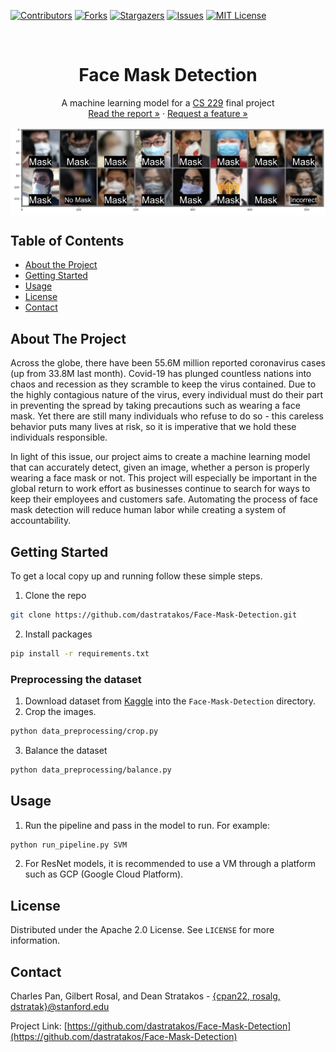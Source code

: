 <!-- PROJECT SHIELDS -->
[![Contributors][contributors-shield]][contributors-url]
[![Forks][forks-shield]][forks-url]
[![Stargazers][stars-shield]][stars-url]
[![Issues][issues-shield]][issues-url]
[![MIT License][license-shield]][license-url]

<br />
<p align="center">
  <h1 align="center">Face Mask Detection</h1>

  <p align="center">
    A machine learning model for a <a href="http://cs229.stanford.edu">CS 229</a> final project
    <br />
    <a href="tex/report.pdf">Read the report »</strong></a>
    ·
    <a href="https://github.com/dastratakos/Face-Mask-Detection/issues">Request a feature »</a>
  </p>

  <img align="center" src="images/data.png" title="Image" alt="Image" width="600"/>
</p>

<!-- TABLE OF CONTENTS -->
## Table of Contents

* [About the Project](#about-the-project)
* [Getting Started](#getting-started)
* [Usage](#usage)
* [License](#license)
* [Contact](#contact)

<!-- ABOUT THE PROJECT -->
## About The Project

Across the globe, there have been 55.6M million reported coronavirus cases (up from 33.8M last month). Covid-19 has plunged countless nations into chaos and recession as they scramble to keep the virus contained. Due to the highly contagious nature of the virus, every individual must do their part in preventing the spread by taking precautions such as wearing a face mask. Yet there are still many individuals who refuse to do so - this careless behavior puts many lives at risk, so it is imperative that we hold these individuals responsible.

In light of this issue, our project aims to create a machine learning model that can accurately detect, given an image, whether a person is properly wearing a face mask or not. This project will especially be important in the global return to work effort as businesses continue to search for ways to keep their employees and customers safe. Automating the process of face mask detection will reduce human labor while creating a system of accountability.

<!-- GETTING STARTED -->
## Getting Started

To get a local copy up and running follow these simple steps.

1. Clone the repo
```sh
git clone https://github.com/dastratakos/Face-Mask-Detection.git
```
2. Install packages
```sh
pip install -r requirements.txt
```

### Preprocessing the dataset

1. Download dataset from [Kaggle](https://www.kaggle.com/andrewmvd/face-mask-detection) into the `Face-Mask-Detection` directory.
2. Crop the images.
```sh
python data_preprocessing/crop.py
```
3. Balance the dataset
```sh
python data_preprocessing/balance.py
```

<!-- USAGE EXAMPLES -->
## Usage

1. Run the pipeline and pass in the model to run. For example:
```sh
python run_pipeline.py SVM
```
2. For ResNet models, it is recommended to use a VM through a platform such as GCP (Google Cloud Platform).

<!-- LICENSE -->
## License

Distributed under the Apache 2.0 License. See `LICENSE` for more information.

<!-- CONTACT -->
## Contact

Charles Pan, Gilbert Rosal, and Dean Stratakos -
[{cpan22, rosalg, dstratak}@stanford.edu](mailto:dstratak@stanford.edu,cpan22@stanford.edu,rosalg@stanford.edu)

Project Link: [https://github.com/dastratakos/Face-Mask-Detection](https://github.com/dastratakos/Face-Mask-Detection)

<!-- MARKDOWN LINKS & IMAGES -->
<!-- https://www.markdownguide.org/basic-syntax/#reference-style-links -->
[contributors-shield]: https://img.shields.io/github/contributors/dastratakos/Face-Mask-Detection.svg?style=flat-square
[contributors-url]: https://github.com/dastratakos/Face-Mask-Detection/graphs/contributors
[forks-shield]: https://img.shields.io/github/forks/dastratakos/Face-Mask-Detection.svg?style=flat-square
[forks-url]: https://github.com/dastratakos/Face-Mask-Detection/network/members
[stars-shield]: https://img.shields.io/github/stars/dastratakos/Face-Mask-Detection.svg?style=flat-square
[stars-url]: https://github.com/dastratakos/Face-Mask-Detection/stargazers
[issues-shield]: https://img.shields.io/github/issues/dastratakos/Face-Mask-Detection.svg?style=flat-square
[issues-url]: https://github.com/dastratakos/Face-Mask-Detection/issues
[license-shield]: https://img.shields.io/github/license/dastratakos/Face-Mask-Detection.svg?style=flat-square
[license-url]: https://github.com/dastratakos/Face-Mask-Detection/blob/master/LICENSE.txt
[linkedin-shield]: https://img.shields.io/badge/-LinkedIn-black.svg?style=flat-square&logo=linkedin&colorB=555
[linkedin-url]: https://linkedin.com/in/dean-stratakos-8b338b149
[product-screenshot]: images/screenshot.png
